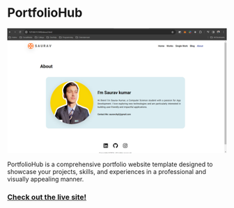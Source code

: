 # PortfolioHub

![Preview](preview.png)

PortfolioHub is a comprehensive portfolio website template designed to showcase your projects, skills, and experiences in a professional and visually appealing manner.

### [Check out the live site!](https://saurav-portfolio-01.netlify.app/)


